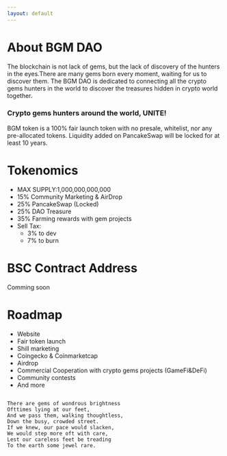 ```yaml
---
layout: default
---
```



# About BGM DAO

The blockchain is not lack of gems, but the lack of discovery of the hunters in the eyes.There are many gems born every moment, waiting for us to discover them. The BGM DAO is dedicated to connecting all the crypto gems hunters in the world to discover the treasures hidden in crypto world together.


### Crypto gems hunters around the world, UNITE! 

BGM token is a 100% fair launch token with no presale, whitelist, nor any pre-allocated tokens. Liquidity added on PancakeSwap will be locked for at least 10 years.

# Tokenomics

 - MAX SUPPLY:1,000,000,000,000
 - 15% Community Marketing & AirDrop
 - 25% PancakeSwap (Locked)
 - 25% DAO Treasure
 - 35% Farming rewards with gem projects
 - Sell Tax: 
   - 3% to dev
   - 7% to burn


# BSC Contract Address
Comming soon

# Roadmap


- Website
- Fair token launch
- Shill marketing
- Coingecko & Coinmarketcap
- Airdrop 
- Commercial Cooperation with crypto gems projects (GameFi&DeFi)
- Community contests
- And more

```

There are gems of wondrous brightness
Ofttimes lying at our feet,
And we pass them, walking thoughtless,
Down the busy, crowded street.
If we knew, our pace would slacken,
We would step more oft with care,
Lest our careless feet be treading
To the earth some jewel rare.

```
